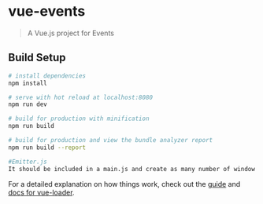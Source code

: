 # vue-events

> A Vue.js project for Events

## Build Setup

``` bash
# install dependencies
npm install

# serve with hot reload at localhost:8080
npm run dev

# build for production with minification
npm run build

# build for production and view the bundle analyzer report
npm run build --report

#Emitter.js
It should be included in a main.js and create as many number of window object (event-name), so that user can create multiple event emitter from child to any parent in the DOM. This plugin Emitter.js which can be included in any frameworks like angular,react,vue js..
```

For a detailed explanation on how things work, check out the [guide](http://vuejs-templates.github.io/webpack/) and [docs for vue-loader](http://vuejs.github.io/vue-loader).


